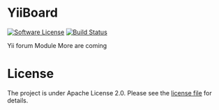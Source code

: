 YiiBoard
========
[![Software License](https://img.shields.io/badge/license-Apache_2.0-blue.svg?style=flat-square)](LICENSE.md)
[![Build Status](https://img.shields.io/travis/hosannahighertech/yii2-yiiboard.svg?style=flat-square)](https://travis-ci.org/hosannahighertech/yii2-yiiboard)

Yii forum Module
More are coming

License
=======
The project is under Apache License 2.0. Please see the [license file](LICENSE.md) for details.
